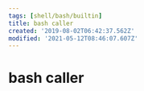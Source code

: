 ```yaml
---
tags: [shell/bash/builtin]
title: bash caller
created: '2019-08-02T06:42:37.562Z'
modified: '2021-05-12T08:46:07.607Z'
---
```


# bash caller
